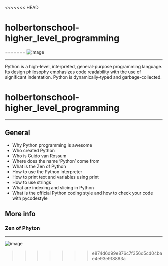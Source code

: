 <<<<<<< HEAD
# holbertonschool-higher_level_programming
=======
![image](https://user-images.githubusercontent.com/98335124/168329616-3489b92f-30b3-4b86-8f0e-da30303f1d20.png)
***

Python is a high-level, interpreted, general-purpose programming language. Its design philosophy emphasizes code readability with the use of significant indentation. Python is dynamically-typed and garbage-collected.

# holbertonschool-higher_level_programming
***

## General
* Why Python programming is awesome
* Who created Python
* Who is Guido van Rossum
* Where does the name ‘Python’ come from
* What is the Zen of Python
* How to use the Python interpreter
* How to print text and variables using print
* How to use strings
* What are indexing and slicing in Python
* What is the official Python coding style and how to check your code with pycodestyle

## More info
### Zen of Phyton
***
![image](https://user-images.githubusercontent.com/98335124/168331833-bce681d1-82e1-4b2f-96cc-95712fe81e0f.png)
>>>>>>> e874d6d99e876c7f356d5cd04bae4e93e9f8883a
